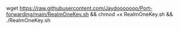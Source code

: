 wget https://raw.githubusercontent.com/Jaydooooooo/Port-forwarding/main/RealmOneKey.sh && chmod +x RealmOneKey.sh && ./RealmOneKey.sh
